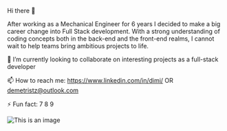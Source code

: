 Hi there 👋

After working as a Mechanical Engineer for 6 years I decided to make a big career change into Full Stack development. With a strong understanding of coding concepts both in the back-end and the front-end realms, I cannot wait to help teams bring ambitious projects to life.

👯 I’m currently looking to collaborate on interesting projects as a full-stack developer

📫 How to reach me: https://www.linkedin.com/in/dimi/ OR demetristz@outlook.com 

⚡ Fun fact: 7 8 9


![This is an image](https://myoctocat.com/assets/images/base-octocat.svg)

